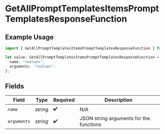 # GetAllPromptTemplatesItemsPromptTemplatesResponseFunction

## Example Usage

```typescript
import { GetAllPromptTemplatesItemsPromptTemplatesResponseFunction } from "orq-poc-typescript-multi-env-version/models/operations";

let value: GetAllPromptTemplatesItemsPromptTemplatesResponseFunction = {
  name: "<value>",
  arguments: "<value>",
};
```

## Fields

| Field                                   | Type                                    | Required                                | Description                             |
| --------------------------------------- | --------------------------------------- | --------------------------------------- | --------------------------------------- |
| `name`                                  | *string*                                | :heavy_check_mark:                      | N/A                                     |
| `arguments`                             | *string*                                | :heavy_check_mark:                      | JSON string arguments for the functions |